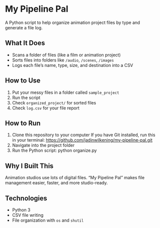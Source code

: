 # My Pipeline Pal

A Python script to help organize animation project files by type and generate a file log.

## What It Does
- Scans a folder of files (like a film or animation project)
- Sorts files into folders like `/audio`, `/scenes`, `/images`
- Logs each file’s name, type, size, and destination into a CSV

## How to Use
1. Put your messy files in a folder called `sample_project`
2. Run the script
3. Check `organized_project/` for sorted files
4. Check `log.csv` for your file report

## How to Run
1. Clone this repository to your computer
If you have Git installed, run this in your terminal: https://github.com/jadinwilkening/my-pipeline-pal.git
2. Navigate into the project folder
3. Run the Python script:
python organize.py

## Why I Built This
Animation studios use lots of digital files. “My Pipeline Pal” makes file management easier, faster, and more studio-ready.

## Technologies
- Python 3
- CSV file writing
- File organization with `os` and `shutil`

